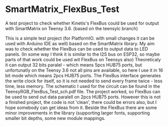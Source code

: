# SmartMatrix_FlexBus_Test
A test project to check whether Kinetis's FlexBus could be used for output with SmartMatrix on Teensy 3.6. (based on the teensylc branch)

This is a simple test project (for PlatformIO. with small changes it can be used with Arduino IDE as well) based on the SmartMatrix library. My aim was to check whether the FlexBus can be used to output data to LED panels. (In some way I think it is similar to the I2S bus on ESP32, so maybe parts of that work could be used wit FlexBus on Teensys also) Theoreticaly it can output 32 bits paralel - which means 5pcs HUB75 ports, but unfortunatly on the Teensy 3.6 not all pins are available, so here I use it in 16 bit mode which means 2pcs HUB75 ports. The FlexBus interface generates the write clock for itself, so it is not needed to send every frame twice - less time, less memory. The schematic I used for the circuit can be found in the TeensyRGB_FlexBus_Test_sch.pdf file.
The project worked, so FlexBus can be used to send out data paralell on 2pcs HUB75 ports. However this is not a finished project, the code is not 'clean', there could be errors also, but I hope somebody can get ideas from it.
Beside the FlexBus there are some minor improvements in the library (supporting larger fonts, supporting smaller bit depths, some new module mappings.
